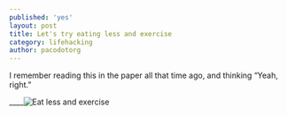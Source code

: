 ```yaml
---
published: 'yes'
layout: post
title: Let's try eating less and exercise
category: lifehacking
author: pacodotorg
---
```


I remember reading this in the paper all that time ago, and thinking &#8220;Yeah, right.&#8221;

____![Eat less and exercise]({{site.baseurl}}/images/eat_less_exercise.jpg)
